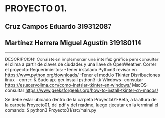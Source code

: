 # PROYECTO 01.
## Cruz Campos Eduardo                          319312087
## Martínez Herrera Miguel Agustín              319180114

- - - -

DESCRIPCION:
Consiste en implementar una interfaz gráfica para consultar el clima a partir de claves de ciudades y una llave de OpenWeather.
Correr el proyecto: 
Requerimientos:
-Tener instalado Python3 revisar en https://www.python.org/downloads/
-Tener el modulo Tkinter 
Distribuciones linux - correr: & Sudo apt-get install python3-tk
Windows- consultar https://es.acervolima.com/como-instalar-tkinter-en-windows/
MacOS-consultar https://www.geeksforgeeks.org/how-to-install-tkinter-on-macos/


Se debe estar ubicado dentro de la carpeta Proyecto01-Beta, a la altura de la carpeta Proyecto01, del pdf y del readme, luego ejecutar en la terminal el comando: $ python3 Proyecto01/src/main.py

